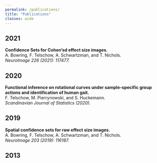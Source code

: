 ```yaml
---
permalink: /publications/
title: "Publications"
classes: wide
---
```


## 2021

**Confidence Sets for Cohen’sd effect size images.**  
A. Bowring, F. Telschow, A. Schwartzman, and T. Nichols.  
*NeuroImage 226 (2021): 117477.*

## 2020

**Functional inference on rotational curves under sample‐specific group actions and identification of human gait.**  
F. Telschow, M. Pierrynowski, and S. Huckemann.  
*Scandinavian Journal of Statistics (2020).*

## 2019
**Spatial confidence sets for raw effect size images.**  
A. Bowring, F. Telschow, A. Schwartzman, and T. Nichols.  
*NeuroImage 203 (2019): 116187.*


## 2013

